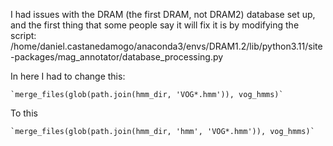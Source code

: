 I had issues with the DRAM (the first DRAM, not DRAM2) database set up, and the first thing that some people say it will fix it is by modifying the script:
/home/daniel.castanedamogo/anaconda3/envs/DRAM1.2/lib/python3.11/site-packages/mag_annotator/database_processing.py

In here I had to change this:

    `merge_files(glob(path.join(hmm_dir, 'VOG*.hmm')), vog_hmms)`

To this


    `merge_files(glob(path.join(hmm_dir, 'hmm', 'VOG*.hmm')), vog_hmms)`
